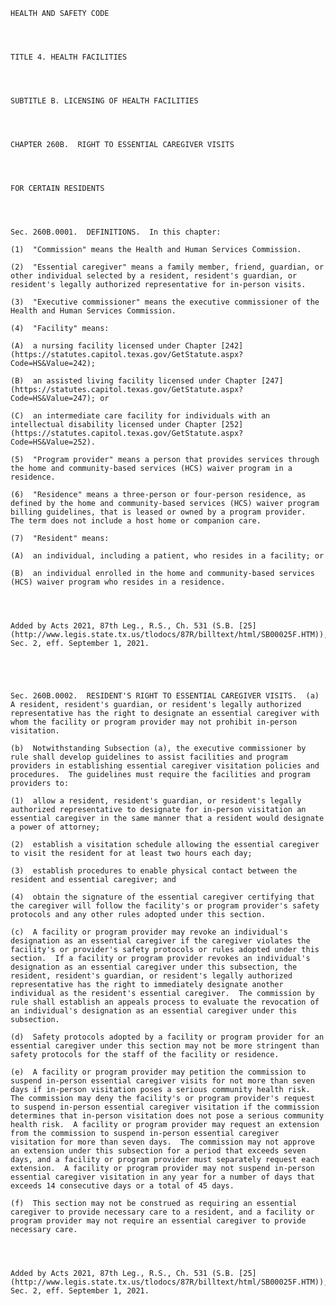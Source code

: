 ﻿
    
    
    	
    					
    
    
    HEALTH AND SAFETY CODE
    
      
    
    
    TITLE 4. HEALTH FACILITIES
    
      
    
    
    SUBTITLE B. LICENSING OF HEALTH FACILITIES
    
      
    
    
    CHAPTER 260B.  RIGHT TO ESSENTIAL CAREGIVER VISITS 
    
      
    
    
    FOR CERTAIN RESIDENTS
    
      
    
    
    Sec. 260B.0001.  DEFINITIONS.  In this chapter:
    
    (1)  "Commission" means the Health and Human Services Commission.
    
    (2)  "Essential caregiver" means a family member, friend, guardian, or other individual selected by a resident, resident's guardian, or resident's legally authorized representative for in-person visits.
    
    (3)  "Executive commissioner" means the executive commissioner of the Health and Human Services Commission.
    
    (4)  "Facility" means:
    
    (A)  a nursing facility licensed under Chapter [242](https://statutes.capitol.texas.gov/GetStatute.aspx?Code=HS&Value=242);
    
    (B)  an assisted living facility licensed under Chapter [247](https://statutes.capitol.texas.gov/GetStatute.aspx?Code=HS&Value=247); or
    
    (C)  an intermediate care facility for individuals with an intellectual disability licensed under Chapter [252](https://statutes.capitol.texas.gov/GetStatute.aspx?Code=HS&Value=252).
    
    (5)  "Program provider" means a person that provides services through the home and community-based services (HCS) waiver program in a residence.
    
    (6)  "Residence" means a three-person or four-person residence, as defined by the home and community-based services (HCS) waiver program billing guidelines, that is leased or owned by a program provider.  The term does not include a host home or companion care.
    
    (7)  "Resident" means:
    
    (A)  an individual, including a patient, who resides in a facility; or
    
    (B)  an individual enrolled in the home and community-based services (HCS) waiver program who resides in a residence.
    
    
    
    
    Added by Acts 2021, 87th Leg., R.S., Ch. 531 (S.B. [25](http://www.legis.state.tx.us/tlodocs/87R/billtext/html/SB00025F.HTM)), Sec. 2, eff. September 1, 2021.
    
    
    
    
    
    Sec. 260B.0002.  RESIDENT'S RIGHT TO ESSENTIAL CAREGIVER VISITS.  (a)  A resident, resident's guardian, or resident's legally authorized representative has the right to designate an essential caregiver with whom the facility or program provider may not prohibit in-person visitation.
    
    (b)  Notwithstanding Subsection (a), the executive commissioner by rule shall develop guidelines to assist facilities and program providers in establishing essential caregiver visitation policies and procedures.  The guidelines must require the facilities and program providers to:
    
    (1)  allow a resident, resident's guardian, or resident's legally authorized representative to designate for in-person visitation an essential caregiver in the same manner that a resident would designate a power of attorney;
    
    (2)  establish a visitation schedule allowing the essential caregiver to visit the resident for at least two hours each day;
    
    (3)  establish procedures to enable physical contact between the resident and essential caregiver; and
    
    (4)  obtain the signature of the essential caregiver certifying that the caregiver will follow the facility's or program provider's safety protocols and any other rules adopted under this section.
    
    (c)  A facility or program provider may revoke an individual's designation as an essential caregiver if the caregiver violates the facility's or provider's safety protocols or rules adopted under this section.  If a facility or program provider revokes an individual's designation as an essential caregiver under this subsection, the resident, resident's guardian, or resident's legally authorized representative has the right to immediately designate another individual as the resident's essential caregiver.  The commission by rule shall establish an appeals process to evaluate the revocation of an individual's designation as an essential caregiver under this subsection.
    
    (d)  Safety protocols adopted by a facility or program provider for an essential caregiver under this section may not be more stringent than safety protocols for the staff of the facility or residence.
    
    (e)  A facility or program provider may petition the commission to suspend in-person essential caregiver visits for not more than seven days if in-person visitation poses a serious community health risk.  The commission may deny the facility's or program provider's request to suspend in-person essential caregiver visitation if the commission determines that in-person visitation does not pose a serious community health risk.  A facility or program provider may request an extension from the commission to suspend in-person essential caregiver visitation for more than seven days.  The commission may not approve an extension under this subsection for a period that exceeds seven days, and a facility or program provider must separately request each extension.  A facility or program provider may not suspend in-person essential caregiver visitation in any year for a number of days that exceeds 14 consecutive days or a total of 45 days.
    
    (f)  This section may not be construed as requiring an essential caregiver to provide necessary care to a resident, and a facility or program provider may not require an essential caregiver to provide necessary care.
    
    
    
    
    Added by Acts 2021, 87th Leg., R.S., Ch. 531 (S.B. [25](http://www.legis.state.tx.us/tlodocs/87R/billtext/html/SB00025F.HTM)), Sec. 2, eff. September 1, 2021.
    
    
    
    
    				
